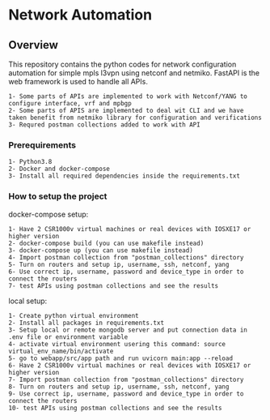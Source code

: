 # Network Automation
## Overview

This repository contains the python codes for network configuration automation for simple mpls l3vpn using netconf and netmiko.
FastAPI is the web framework is used to handle all APIs.

```
1- Some parts of APIs are implemented to work with Netconf/YANG to configure interface, vrf and mpbgp
2- Some parts of APIS are implemented to deal wit CLI and we have taken benefit from netmiko library for configuration and verifications
3- Requred postman collections added to work with API
```

### Prerequirements
```
1- Python3.8
2- Docker and docker-compose
3- Install all required dependencies inside the requirements.txt
```

### How to setup the project

docker-compose setup:

```
1- Have 2 CSR1000v virtual machines or real devices with IOSXE17 or higher version
2- docker-compose build (you can use makefile instead)
3- docker-compose up (you can use makefile instead)
4- Import postman collection from "postman_collections" directory
5- Turn on routers and setup ip, username, ssh, netconf, yang
6- Use correct ip, username, password and device_type in order to connect the routers
7- test APIs using postman collections and see the results
```

local setup:

```
1- Create python virtual environment
2- Install all packages in requirements.txt
3- Setup local or remote mongodb server and put connection data in .env file or environment variable
4- activate virtual environment usering this command: source virtual_env_name/bin/activate
5- go to webapp/src/app path and run uvicorn main:app --reload
6- Have 2 CSR1000v virtual machines or real devices with IOSXE17 or higher version
7- Import postman collection from "postman_collections" directory
8- Turn on routers and setup ip, username, ssh, netconf, yang
9- Use correct ip, username, password and device_type in order to connect the routers
10- test APIs using postman collections and see the results
```